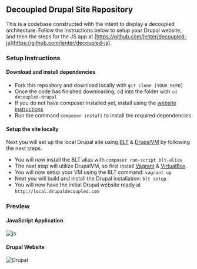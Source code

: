 ## Decoupled Drupal Site Repository

This is a codebase constructed with the intent to display a decoupled architecture. Follow the instructions below to setup your Drupal website, and then the steps for the JS app at [https://github.com/jenter/decoupled-js](https://github.com/jenter/decoupled-js).

### Setup Instructions

#### Download and install dependencies
- Fork this repository and download locally with ```git clone [YOUR REPO]```
- Once the code has finished downloading, cd into the folder with ```cd decoupled-drupal```
- If you do not have composer installed yet, install using the [website instructions](https://getcomposer.org/download/)
- Run the command ```composer install``` to install the required dependencies

#### Setup the site locally

Next you will set up the local Drupal site using [BLT](http://blt.readthedocs.io/en/latest/readme/onboarding/#initial-setup) & [DrupalVM](https://www.drupalvm.com) by following the next steps.

- You will now install the BLT alias with ```composer run-script blt-alias```
- The next step will utilize DrupalVM, so first install [Vagrant](https://www.vagrantup.com/downloads.html) & [VirtualBox](https://www.virtualbox.org/wiki/Downloads).
- You will now setup your VM using the BLT command: ```vagrant up```
- Next you will build and install the Drupal installation: ```blt setup```
- You will now have the initial Drupal website ready  at ```http://local.drupaldecoupled.com```

### Preview

#### JavaScript Application

![js](https://content.screencast.com/users/BedimStudios/folders/Jing/media/18e9dfca-970a-45a5-b1b8-5f62a52d1439/00002386.png)

#### Drupal Website

![Drupal](https://content.screencast.com/users/BedimStudios/folders/Jing/media/0558f78c-39fa-4204-bd8f-d27598b0d29d/00002387.png)
